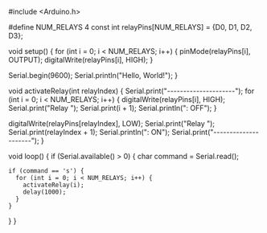 #include <Arduino.h>

#define NUM_RELAYS 4
const int relayPins[NUM_RELAYS] = {D0, D1, D2, D3};



void setup() {
  for (int i = 0; i < NUM_RELAYS; i++) {
    pinMode(relayPins[i], OUTPUT);
    digitalWrite(relayPins[i], HIGH);
  }

  Serial.begin(9600);
  Serial.println("Hello, World!");
}

void activateRelay(int relayIndex) {
  Serial.print("---------------------");
  for (int i = 0; i < NUM_RELAYS; i++) {
    digitalWrite(relayPins[i], HIGH);
    Serial.print("Relay ");
    Serial.print(i + 1);
    Serial.println(": OFF");
  }

  digitalWrite(relayPins[relayIndex], LOW);
  Serial.print("Relay ");
  Serial.print(relayIndex + 1);
  Serial.println(": ON");
  Serial.print("---------------------");
}

void loop() {
  if (Serial.available() > 0) {
    char command = Serial.read();

    if (command == 's') {
      for (int i = 0; i < NUM_RELAYS; i++) {
        activateRelay(i);
        delay(1000);
      }
    }
  }
}
